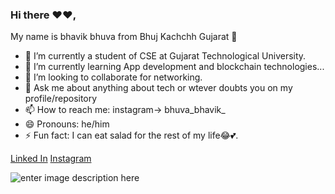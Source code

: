 ### Hi there ❤♥, 
My name is bhavik bhuva from Bhuj Kachchh Gujarat 👋 


- 🔭 I’m currently a student of CSE at Gujarat Technological University.
- 🌱 I’m currently learning App development and blockchain technologies...
- 👯 I’m looking to collaborate for networking.
- 💬 Ask me about anything about tech or wtever doubts you on my profile/repository
- 📫 How to reach me: instagram->  bhuva_bhavik_
- 😄 Pronouns: he/him
- ⚡ Fun fact: I can eat salad for the rest of my life😂💕.

[Linked In](https://www.linkedin.com/in/bhavikbhuva/)
[Instagram](https://www.instagram.com/bhuva_bhavik_/)

![enter image description here](https://github-readme-stats.vercel.app/api?username=bhuvabhavik&&show_icons=true&title_color=007fff&icon_color=007fff&text_color=daf7dc&bg_color=151515)

